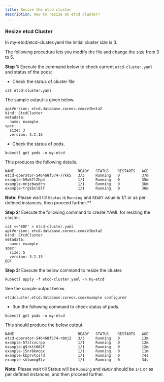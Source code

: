 ```yaml
---
title: Resize the etcd cluster
description: How to resize an etcd cluster?
---
```


### Resize etcd Cluster

In my-etcd/etcd-cluster.yaml the initial cluster size is 3.

The following procedure lets you modify the file and change the size from 3 to 5.

**Step 1:** Execute the command below to check current `etcd-cluster.yaml` and status of the pods:

  - Check the status of cluster file

```execute
cat etcd-cluster.yaml
```

The sample output is given below.

```
apiVersion: etcd.database.coreos.com/v1beta2
kind: EtcdCluster
metadata:
  name: example
spec:
  size: 3
  version: 3.2.13
```

  - Check the status of pods.

```execute
kubectl get pods -n my-etcd
```

This produces the following details.

```
NAME                             READY   STATUS    RESTARTS   AGE
etcd-operator-546468f574-7rkk5   3/3     Running   0          37m
example-h9wk7l2hp4               1/1     Running   0          35m
example-nnjcbwsdrn               1/1     Running   0          36m
example-trgkbsl8lf               1/1     Running   0          36m
```

**Note:** Please wait till `Status` is `Running` and `READY` value is 1/1 or as per defined instances, then proceed further.**

**Step 2:** Execute the following command to create YAML for resizing the cluster.

```execute
cat <<'EOF' > etcd-cluster.yaml
apiVersion: etcd.database.coreos.com/v1beta2
kind: EtcdCluster
metadata:
  name: example
spec:
  size: 5
  version: 3.2.13
EOF
```
**Step 3:** Execute the below command to resize the cluster.

```execute
kubectl apply -f etcd-cluster.yaml -n my-etcd
```

See the sample output below. 

```
etcdcluster.etcd.database.coreos.com/example configured
```

- Run the following command to check status of pods.

```execute
kubectl get pods -n my-etcd
```

This should produce the below output.

```
NAME                             READY   STATUS    RESTARTS   AGE
etcd-operator-546468f574-r8mj2   3/3     Running   0          13m
example-57zlcvcrpp               1/1     Running   0          12m
example-g9rktt662f               1/1     Running   0          12m
example-j5nr8kmcgx               1/1     Running   0          11m
example-kbp7vtcsrd               1/1     Running   0          74s
example-sklwmxg5lv               1/1     Running   0          34s
```
**Note:** Please wait till Status will be `Running` and `READY` should be `1/1` or as per defined instances, and then proceed further.
